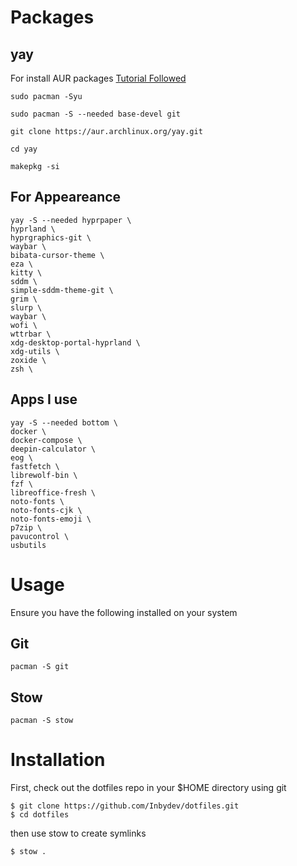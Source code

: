 # Packages

## yay

For install AUR packages [Tutorial Followed](https://itsfoss.com/install-yay-arch-linux/)


```
sudo pacman -Syu
```

```
sudo pacman -S --needed base-devel git
```

```
git clone https://aur.archlinux.org/yay.git
```

```
cd yay
```

```
makepkg -si
```

## For Appeareance

```
yay -S --needed hyprpaper \
hyprland \
hyprgraphics-git \
waybar \
bibata-cursor-theme \
eza \
kitty \
sddm \
simple-sddm-theme-git \
grim \
slurp \
waybar \
wofi \
wttrbar \
xdg-desktop-portal-hyprland \
xdg-utils \
zoxide \
zsh \
```

## Apps I use

```
yay -S --needed bottom \
docker \
docker-compose \
deepin-calculator \
eog \
fastfetch \
librewolf-bin \
fzf \
libreoffice-fresh \
noto-fonts \
noto-fonts-cjk \
noto-fonts-emoji \
p7zip \
pavucontrol \
usbutils
```

# Usage

Ensure you have the following installed on your system

## Git

```
pacman -S git
```

## Stow

```
pacman -S stow
```

# Installation

First, check out the dotfiles repo in your $HOME directory using git

```
$ git clone https://github.com/Inbydev/dotfiles.git
$ cd dotfiles
```

then use stow to create symlinks

```
$ stow .
```
